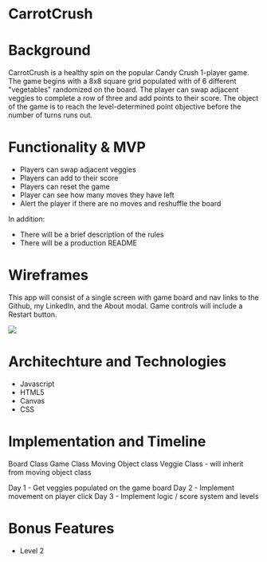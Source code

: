 # CarrotCrush

# Background 

CarrotCrush is a healthy spin on the popular Candy Crush 1-player game. The game begins with a 8x8 square grid populated with of 6 different "vegetables" randomized on the board.
The player can swap adjacent veggies to complete a row of three and add points to their score. 
The object of the game is to reach the level-determined point objective before the number of turns runs out. 

# Functionality & MVP

* Players can swap adjacent veggies
* Players can add to their score
* Players can reset the game
* Player can see how many moves they have left 
* Alert the player if there are no moves and reshuffle the board

In addition: 
 
* There will be a brief description of the rules
* There will be a production README

# Wireframes
This app will consist of a single screen with game board and nav links to the Github, my LinkedIn, and the About modal.
Game controls will include a Restart button.

![](https://i.imgur.com/mly6rzV.jpg)


# Architechture and Technologies 

* Javascript 
* HTML5
* Canvas 
* CSS

# Implementation and Timeline

Board Class 
Game Class 
Moving Object class 
Veggie Class - will inherit from moving object class 

Day 1 - Get veggies populated on the game board 
Day 2 - Implement movement on player click 
Day 3 - Implement logic / score system and levels 

# Bonus Features
* Level 2

